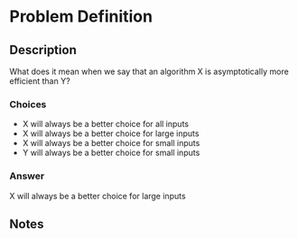 # Problem Definition

## Description

What does it mean when we say that an algorithm X is asymptotically more efficient than Y?

### Choices

* X will always be a better choice for all inputs
* X will always be a better choice for large inputs
* X will always be a better choice for small inputs
* Y will always be a better choice for small inputs

### Answer

X will always be a better choice for large inputs

## Notes